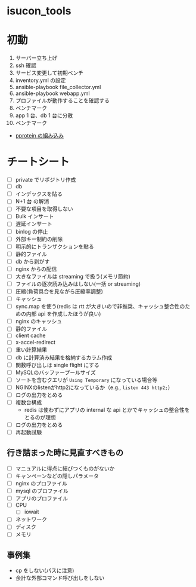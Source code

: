 # isucon_tools

# 初動
1. サーバー立ち上げ
2. ssh 確認
3. サービス変更して初期ベンチ
4. inventory.yml の設定
5. ansible-playbook file_collector.yml
6. ansible-playbook webapp.yml
7. プロファイルが動作することを確認する
8. ベンチマーク
9. app 1 台、db 1 台に分散
10. ベンチマーク

- [pprotein の組み込み](https://github.com/narusejun/isucon13-final/commit/3210c87c83158010f27ca0d54e1071315d1b3fb1)

# チートシート

- [ ]  private でリポジトリ作成
- [ ]  db
  - [ ]  インデックスを貼る
  - [ ]  N+1 台 の解消
  - [ ]  不要な項目を取得しない
  - [ ]  Bulk インサート
  - [ ]  遅延インサート
  - [ ]  binlog の停止
  - [ ]  外部キー制約の削除
  - [ ]  明示的にトランザクションを貼る
- [ ]  静的ファイル
  - [ ]  db から剥がす
  - [ ]  nginx からの配信
  - [ ]  大きなファイルは streaming で扱う(メモリ節約)
  - [ ]  ファイルの逐次読み込みはしない(一括 or streaming)
  - [ ]  圧縮(負荷具合を見ながら圧縮率調整)
- [ ]  キャッシュ
  - [ ]  sync.map を使う(redis は rtt が大きいので非推奨、キャッシュ整合性のための内部 api を作成したほうが良い)
  - [ ]  nginx のキャッシュ
  - [ ]  静的ファイル
  - [ ]  client cache
  - [ ]  x-accel-redirect
  - [ ]  重い計算結果
  - [ ]  db に計算済み結果を格納するカラム作成
  - [ ]  関数呼び出しは single flight にする
- [ ]  MySQLのバッファープールサイズ
  - [ ]  ソートを含むクエリが `Using Temporary` になっている場合等
- [ ]  NGINXのlistenがhttp2になっているか（e.g., `listen 443 http2;`）
- [ ]  ログの出力をとめる
- [ ]  複数台構成
    - redis は使わずにアプリの internal な api とかでキャッシュの整合性をとるのが理想
- [ ]  ログの出力をとめる
- [ ]  再起動試験

## 行き詰まった時に見直すべきもの

- [ ]  マニュアルに得点に結びつくものがないか
  - [ ] キャンペーンなどの隠しパラメータ
- [ ]  nginx のプロファイル
- [ ]  mysql のプロファイル
- [ ]  アプリのプロファイル
- [ ]  CPU
    - [ ]  iowait
- [ ]  ネットワーク
- [ ]  ディスク
- [ ]  メモリ

## 事例集
- cp をしない(パスに注意)
- 余計な外部コマンド呼び出しをしない
